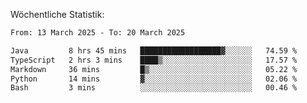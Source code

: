 
Wöchentliche Statistik:
<!--START_SECTION:waka-->

```txt
From: 13 March 2025 - To: 20 March 2025

Java         8 hrs 45 mins   ██████████████████▓░░░░░░   74.59 %
TypeScript   2 hrs 3 mins    ████▒░░░░░░░░░░░░░░░░░░░░   17.57 %
Markdown     36 mins         █▒░░░░░░░░░░░░░░░░░░░░░░░   05.22 %
Python       14 mins         ▓░░░░░░░░░░░░░░░░░░░░░░░░   02.06 %
Bash         3 mins          ░░░░░░░░░░░░░░░░░░░░░░░░░   00.46 %
```

<!--END_SECTION:waka-->
